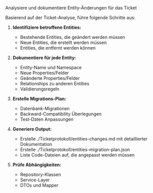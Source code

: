 Analysiere und dokumentiere Entity-Änderungen für das Ticket

Basierend auf der Ticket-Analyse, führe folgende Schritte aus:

1. **Identifiziere betroffene Entities:**
   - Bestehende Entities, die geändert werden müssen
   - Neue Entities, die erstellt werden müssen
   - Entities, die entfernt werden können

2. **Dokumentiere für jede Entity:**
   - Entity-Name und Namespace
   - Neue Properties/Felder
   - Geänderte Properties/Felder
   - Relationships zu anderen Entities
   - Validierungsregeln

3. **Erstelle Migrations-Plan:**
   - Datenbank-Migrationen
   - Backward-Compatibility Überlegungen
   - Test-Daten Anpassungen

4. **Generiere Output:**
   - Erstelle ./Ticketprotokoll/entities-changes.md mit detaillierter Dokumentation
   - Erstelle ./Ticketprotokoll/entities-migration-plan.json
   - Liste Code-Dateien auf, die angepasst werden müssen

5. **Prüfe Abhängigkeiten:**
   - Repository-Klassen
   - Service-Layer
   - DTOs und Mapper